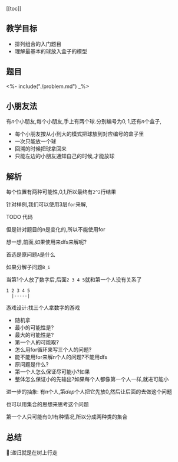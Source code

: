 [[toc]]


## 教学目标

- 排列组合的入门题目
- 理解最基本的球放入盒子的模型

## 题目

<%- include("./problem.md") _%>

## 小朋友法

有$n$个小朋友,每个小朋友,手上有两个球.分别编号为$0,1$,还有$n$个盒子,

- 每个小朋友按从小到大的模式把球放到对应编号的盒子里
- 一次只能放一个球
- 回溯的时候把球拿回来
- 只能左边的小朋友通知自己的时候,才能放球

## 解析

每个位置有两种可能性,0,1,所以最终有``2^2``行结果


针对样例,我们可以使用3层`for`来解,

TODO 代码

但是针对题目的n是变化的,所以不能使用for


想一想,前面,如果使用来dfs来解呢?

首选是原问题``A``是什么

如果分解子问题``B_i``


当第1个人放了数字后,后面`2 3 4 5`就和第一个人没有关系了

```
1 2 3 4 5
  |-----|
```

游戏设计:找三个人拿数字的游戏

- 随机拿
- 最小的可能性是?
- 最大的可能性是?
- 第一个人的可能取?
- 怎么用for循环来写三个人的问题?
- 能不能用for来解n个人的问题?不能用dfs
- 原问题是什么?
- 第一个人怎么保证尽可能小?如果
- 整体怎么保证小的先输出?如果每个人都像第一个人一样,就进可能小


进一步的抽象: 有n个人,第$dep$个人把它先放0,然后让后面的去做这个问题


也可以用集合的思想来思考这个问题

第一个人只可能有0,1有种情况,所以分成两种类的集合


## 总结

📝:递归就是在树上行走


